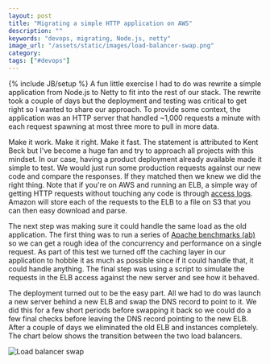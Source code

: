 ```yaml
---
layout: post
title: "Migrating a simple HTTP application on AWS"
description: ""
keywords: "devops, migrating, Node.js, netty"
image_url: "/assets/static/images/load-balancer-swap.png"
category:
tags: ["#devops"]
---
```

{% include JB/setup %}
A fun little exercise I had to do was rewrite a simple application from Node.js to Netty to fit into the rest of our stack. The rewrite took a couple of days but the deployment and testing was critical to get right so I wanted to share our approach. To provide some context, the application was an HTTP server that handled ~1,000 requests a minute with each request spawning at most three more to pull in more data.

Make it work. Make it right. Make it fast.
The statement is attributed to Kent Beck but I've become a huge fan and try to approach all projects with this mindset. In our case, having a product deployment already available made it simple to test. We would just run some production requests against our new code and compare the responses. If they matched then we knew we did the right thing. Note that if you're on AWS and running an ELB, a simple way of getting HTTP requests without touching any code is through <a href="http://docs.aws.amazon.com/ElasticLoadBalancing/latest/DeveloperGuide/access-log-collection.html" target="_blank">access logs</a>. Amazon will store each of the requests to the ELB to a file on S3 that you can then easy download and parse.

The next step was making sure it could handle the same load as the old application. The first thing was to run a series of <a href="http://httpd.apache.org/docs/2.2/programs/ab.html" target="_blank">Apache benchmarks (ab)</a> so we can get a rough idea of the concurrency and performance on a single request. As part of this test we turned off the caching layer in our application to hobble it as much as possible since if it could handle that, it could handle anything. The final step was using a  script to simulate the requests in the ELB access against the new server and see how it behaved.

The deployment turned out to be the easy part. All we had to do was launch a new server behind a new ELB and swap the DNS record to point to it. We did this for a few short periods before swapping it back so we could do a few final checks before leaving the DNS record pointing to the new ELB. After a couple of days we eliminated the old ELB and instances completely. The chart below shows the transition between the two load balancers.

<div class="thumbnail">
  <img src="{{ IMG_PATH }}load-balancer-swap.png" alt="Load balancer swap" />
</div>